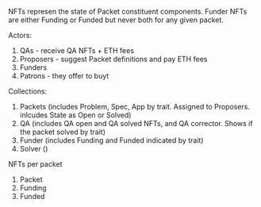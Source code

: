 NFTs represen the state of Packet constituent components.  Funder NFTs are either Funding or Funded but never both for any given packet.

Actors:
1. QAs - receive QA NFTs + ETH fees
2. Proposers - suggest Packet definitions and pay ETH fees
3. Funders
4. Patrons - they offer to buyt

Collections:
1. Packets (includes Problem, Spec, App by trait.  Assigned to Proposers. inlcudes State as Open or Solved)
2. QA (includes QA open and QA solved NFTs, and QA corrector.  Shows if the packet solved by trait)
3. Funder (includes Funding and Funded indicated by trait)
4. Solver ()

NFTs per packet
1. Packet
2. Funding
3. Funded